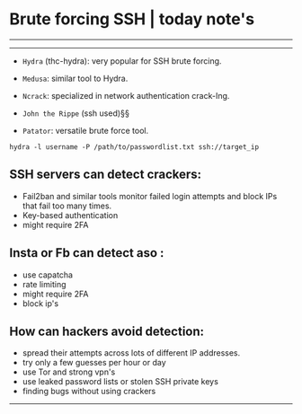 # Brute forcing SSH | today note's
---
---
- `Hydra` (thc-hydra): very popular for SSH brute forcing.

- `Medusa`: similar tool to Hydra.

- `Ncrack`: specialized in network authentication crack-Ing.

- `John the Rippe` (ssh used)§§

- `Patator`: versatile brute force tool.

```hydra -l username -P /path/to/passwordlist.txt ssh://target_ip```

## SSH servers can detect crackers: 
- Fail2ban and similar tools monitor failed login attempts and block IPs that fail too many times.
- Key-based authentication
- might require 2FA


  
## Insta or Fb can detect aso :
- use capatcha
- rate limiting
- might require 2FA
- block ip's



## How can hackers avoid detection:
- spread their attempts across lots of different IP addresses.
- try only a few guesses per hour or day
- use Tor and strong vpn's
- use leaked password lists or stolen SSH private keys
- finding bugs without using crackers
 
---

